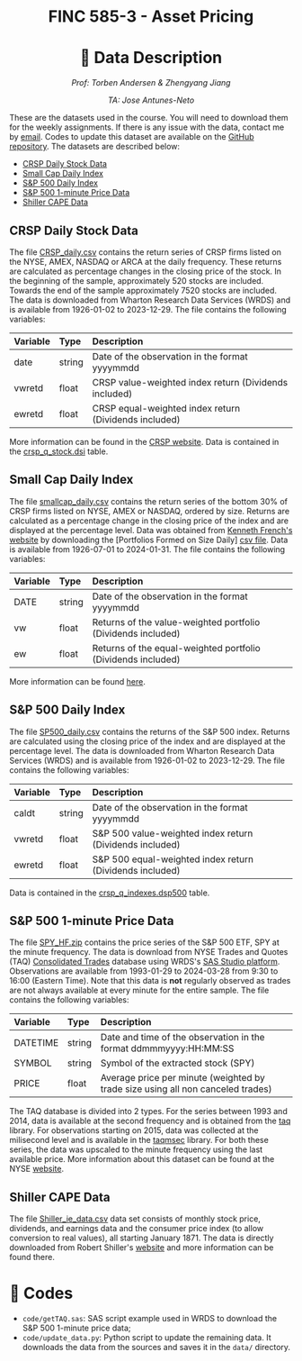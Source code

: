 <center>
<h1> FINC 585-3 - Asset Pricing </h1>
<h1>💾 Data Description</h1>

<p>

_Prof: Torben Andersen & Zhengyang Jiang_

_TA: Jose Antunes-Neto_

</p>
</center>

These are the datasets used in the course. You will need to download them for the weekly assignments. If there is any issue with the data, contact me by [email](mailto:jose.neto@kellogg.northwestern.edu). Codes to update this dataset are available on the [GitHub repository](https://github.com/joseparreiras/finc585). The datasets are described below:

- [CRSP Daily Stock Data](#crsp-daily-stock-data)
- [Small Cap Daily Index](#small-cap-daily-index)
- [S\&P 500 Daily Index](#sp-500-daily-index)
- [S\&P 500 1-minute Price Data](#sp-500-1-minute-price-data)
- [Shiller CAPE Data](#shiller-cape-data)

## CRSP Daily Stock Data

The file [CRSP_daily.csv](data/CRSP_daily.csv) contains the return series of CRSP firms listed on the NYSE, AMEX, NASDAQ or ARCA at the daily frequency. These returns are calculated as percentage changes in the closing price of the stock. In the beginning of the sample, approximately 520 stocks are included. Towards the end of the sample approximately 7520 stocks are included. The data is downloaded from Wharton Research Data Services (WRDS) and is available from 1926-01-02 to 2023-12-29. The file contains the following variables:

| Variable | Type   | Description                                           |
| :------- | :----- | :---------------------------------------------------- |
| date     | string | Date of the observation in the format yyyymmdd        |
| vwretd   | float  | CRSP value-weighted index return (Dividends included) |
| ewretd   | float  | CRSP equal-weighted index return (Dividends included) |

More information can be found in the [CRSP website](https://www.crsp.org/products/documentation/stock-file-indexes-0). Data is contained in the [crsp_q_stock.dsi](https://wrds-www.wharton.upenn.edu/data-dictionary/crsp_q_stock/msi/) table.

## Small Cap Daily Index

The file [smallcap_daily.csv](data/smallcap_daily.csv) contains the return series of the bottom 30% of CRSP firms listed on NYSE, AMEX or NASDAQ, ordered by size. Returns are calculated as a percentage change in the closing price of the index and are displayed at the percentage level. Data was obtained from [Kenneth French's website](https://mba.tuck.dartmouth.edu/pages/faculty/ken.french/data_library.html) by downloading the [Portfolios Formed on Size Daily] [csv file](https://mba.tuck.dartmouth.edu/pages/faculty/ken.french/ftp/Portfolios_Formed_on_ME_CSV.zip). Data is available from 1926-07-01 to 2024-01-31. The file contains the following variables:

| Variable | Type   | Description                                                  |
| :------- | :----- | :----------------------------------------------------------- |
| DATE     | string | Date of the observation in the format yyyymmdd               |
| vw       | float  | Returns of the value-weighted portfolio (Dividends included) |
| ew       | float  | Returns of the equal-weighted portfolio (Dividends included) |

More information can be found [here](https://mba.tuck.dartmouth.edu/pages/faculty/ken.french/Data_Library/det_port_form_sz.html).

## S&P 500 Daily Index

The file [SP500_daily.csv](data/SP500_daily.csv) contains the returns of the S&P 500 index. Returns are calculated using the closing price of the index and are displayed at the percentage level. The data is downloaded from Wharton Research Data Services (WRDS) and is available from 1926-01-02 to 2023-12-29. The file contains the following variables:

| Variable | Type   | Description                                              |
| :------- | :----- | :------------------------------------------------------- |
| caldt    | string | Date of the observation in the format yyyymmdd           |
| vwretd   | float  | S&P 500 value-weighted index return (Dividends included) |
| ewretd   | float  | S&P 500 equal-weighted index return (Dividends included) |

Data is contained in the [crsp_q_indexes.dsp500](https://wrds-www.wharton.upenn.edu/data-dictionary/crsp_q_indexes/msp500/) table.

## S&P 500 1-minute Price Data

The file [SPY_HF.zip](data/SPY_HF.zip) contains the price series of the S&P 500 ETF, SPY at the minute frequency. The data is download from NYSE Trades and Quotes (TAQ) [Consolidated Trades](https://wrds-www.wharton.upenn.edu/pages/get-data/nyse-trade-and-quote/millisecond-trade-and-quote-daily-product-2003-present-updated-daily/consolidated-trades/) database using WRDS's [SAS Studio platform](https://wrds-cloud.wharton.upenn.edu/SASStudio/). Observations are available from 1993-01-29 to 2024-03-28 from 9:30 to 16:00 (Eastern Time). Note that this data is **not** regularly observed as trades are not always available at every minute for the entire sample. The file contains the following variables:

| Variable | Type   | Description                                                                     |
| :------- | :----- | :------------------------------------------------------------------------------ |
| DATETIME | string | Date and time of the observation in the format ddmmmyyyy:HH:MM:SS               |
| SYMBOL   | string | Symbol of the extracted stock (SPY)                                             |
| PRICE    | float  | Average price per minute (weighted by trade size using all non canceled trades) |

The TAQ database is divided into 2 types. For the series between 1993 and 2014, data is available at the second frequency and is obtained from the [taq](https://wrds-www.wharton.upenn.edu/pages/get-data/nyse-trade-and-quote/trade-and-quote-monthly-product-1993-2014/consolidated-trades/) library. For observations starting on 2015, data was collected at the milisecond level and is available in the [taqmsec](https://wrds-www.wharton.upenn.edu/pages/get-data/nyse-trade-and-quote/millisecond-trade-and-quote-daily-product-2003-present-updated-daily/consolidated-trades/) library. For both these series, the data was upscaled to the minute frequency using the last available price. More information about this dataset can be found at the NYSE [website](https://www.nyse.com/market-data/historical/daily-taq).

## Shiller CAPE Data

The file [Shiller_ie_data.csv](data/Shiller_ie_data.csv) data set consists of monthly stock price, dividends, and earnings data and the consumer price index (to allow conversion to real values), all starting January 1871. The data is directly downloaded from Robert Shiller's [website](https://www.econ.yale.edu/~shiller/data.htm) and more information can be found there.

# 🚀 Codes

- `code/getTAQ.sas`: SAS script example used in WRDS to download the S&P 500 1-minute price data;
- `code/update_data.py`: Python script to update the remaining data. It downloads the data from the sources and saves it in the `data/` directory.

<!-- [^1]: SAS Studio is a web-based application that allows users to write and execute SAS code through a web browser. It is available to all Wharton students and faculty through the WRDS platform. It is commonly used when dealing with large datasets that require processing power beyond what is available in a personal computer and it tends to be faster than running the same code in a local machine in other languages such as Python or R. This should be a good time to learn more about as you will probably use it in the future. The code I used to extract the TAQ database is also available on the [GitHub Repository](https://github.com/joseparreiras/finc585) -->
